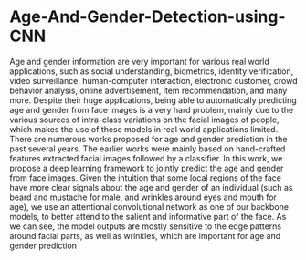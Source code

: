# Age-And-Gender-Detection-using-CNN

Age  and gender information are very  important for various real world applications, such as social   understanding,   biometrics,   identity   verification,   video   surveillance,   human-computer interaction,   electronic   customer,   crowd   behavior   analysis,   online   advertisement,   item recommendation, and many more. Despite their huge applications, being able to automatically predicting age and gender from face images is a very hard problem, mainly due to the various sources of intra-class variations on the facial images of people, which makes the use of these models in real world applications limited. There are numerous works proposed for age and gender prediction in the past several years. The earlier works were  mainly based on hand-crafted features extracted facial images followed by a classifier. In this work, we propose a deep learning framework to jointly predict the age and gender from  face images. Given the intuition that some local regions of the face have more clear signals about the age and gender of an individual (such as beard and mustache for male, and wrinkles  around eyes and mouth for age), we use an attentional  convolutional network as one of our backbone models, to better attend to the salient and informative part of the face. As we can see, the model outputs are mostly sensitive to  the edge patterns around facial parts, as well as wrinkles, which are important for age and  gender prediction
